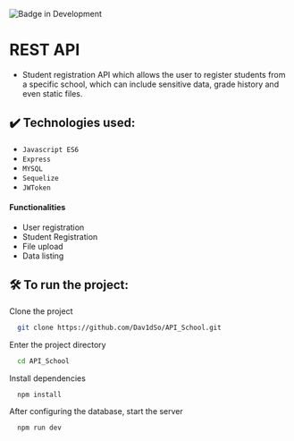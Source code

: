 ![Badge in Development](http://img.shields.io/static/v1?label=STATUS&message=EM%20DESENVOLVIMENTO&color=GREEN&style=for-the-badge)

# REST API

- Student registration API which allows the user to register students from a specific school, which can include sensitive data, grade history and even static files.

## ✔️ Technologies used:

- ``Javascript ES6``
- ``Express``
- ``MYSQL``
- ``Sequelize``
- ``JWToken``
#### Functionalities

- User registration
- Student Registration
- File upload
- Data listing

## 🛠️ To run the project:

Clone the project

```bash
  git clone https://github.com/Dav1dSo/API_School.git
```

Enter the project directory

```bash
  cd API_School
```

Install dependencies

```bash
  npm install
```

After configuring the database, start the server

```bash
  npm run dev
```